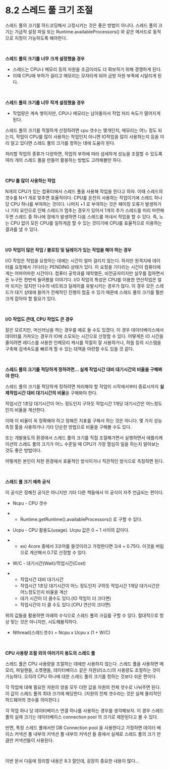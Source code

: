 # 8.2 스레드 풀 크기 조절

스레드 풀의 크기를 하드코딩해서 고정시키는 것은 좋은 방법이 아니다. 스레드 풀의 크기는 가급적 설정 파일 또는 Runtime.availableProcessors() 와 같은 메서드로 동적으로 지정이 가능하도록 해야한다.<br>

<br>

**스레드 풀의 크기를 너무 크게 설정했을 경우**

- 스레드는 CPU나 메모리 등의 자원을 조금이라도 더 확보하기 위해 경쟁하게 된다.
- 이때 CPU에 부하가 걸리고 메모리는 모자라게 되어 금방 자원 부족에 시달리게 된다.

<br>

**스레드 풀의 크기를 너무 작게 설정했을 경우**

- 작업량은 계속 쌓이지만, CPU나 메모리는 남아돌아서 작업 처리 속도가 떨어지게 된다.

스레드 풀의 크기를 적절하게 산정하려면 cpu 갯수는 몇개인지, 메모리는 어느 정도 되는지, 작업이 CPU를 많이 사용하는 작업인지 아니면 IO작업을 많이 사용하는지 등을 미리 알고 있다면 스레드 풀의 크기를 정하는 데에 도움이 된다. 

처리할 작업의 종류가 다양하면, 작업의 부하에 따라 섬세하게 성능을 조절할 수 있도록 여러 개의 스레드 풀을 만들어 활용하는 방법도 고려해볼만 하다.

<br>

**CPU 를 많이 사용하는 작업**

N개의 CPU가 있는 컴퓨터에서 스레드 풀을 사용해 작업을 한다고 하자. 이때 스레드의 갯수를 N+1 개로 맞추면 효율적이다. CPU를 온전히 사용하는 작업이기에 스레드 하나 당 CPU 하나를 부여하는 것이다. 나머지 +1 로 부여하는 것은 페이징 오류가 발생하거나 기타 요인으로 인해 스레드가 멈추는 경우가 있어서 1개의 추가 스레드를 미리 마련해 두면 스레드 중 하나에 장애가 발생하면 다음 스레드를 꺼내서 작업을 할 수 있다. 즉, 노는 CPU 없이 모든 CPU를 일하게끔 할 수 있는 것이기에 CPU를 효율적으로 이용하는 결과를 낼 수 있다.

<br>

**I/O 작업이 많은 작업 / 블로킹 및 딜레이가 있는 작업을 해야 하는 경우**

I/O 작업은 작업을 요청하는 데에는 시간이 얼마 걸리지 않는다. 하지만 원격지에 데이터를 요청해서 기다리는 PENDING 상태가 있다. 이 요청을 기다리는 시간이 컴퓨터에게는 어마어마한 시간이다. 컴퓨터 공학과를 재학했든, 비전공자이지만 실무를 접하면서든 누구든 한번씩 들어봤을 이야기다. I/O 작업의 특성은 CPU를 이용한 연산작업은 얼마 되지는 않지만 다수의 네트워크 딜레이를 유발시키는 경우가 많다. 이 경우 모든 스레드가 대기 상태에 들어가 전체적인 진행이 멈출 수 있기 때문에 스레드 풀의 크기를 훨씬 크게 잡아야 할 필요가 있다.

<br>

**I/O 작업도 큰데, CPU 작업도 큰 경우**

잘은 모르지만, 머신러닝을 하는 경우를 예로 들 수도 있겠다. 이 경우 데이터베이스에서 데이터를 가져오는 경우가 IO에 소모되는 시간으로 산정할 수 있다. 어떻게든 IO 시간을 줄이려면 레디스를 사용한 인메모리 캐시를 적절히 잘 사용하거나, 하둡 등의 시스템을 구축해 검색속도를 빠르게 할 수 있는 대책을 마련할 수도 있을 것 같다. 

<br>

**스레드 풀의 크기를 적당하게 정하려면... 실제 작업시간 대비 대기시간의 비율을 구해봐야 한다.**

스레드 풀의 크기를 적당하게 정하려면 처리해야 할 작업이 시작에서부터 종료시까지 **실제작업시간 대비 대기시간의 비율**을 구해봐야 한다.

작업시간 1초당 대기시간이 어느 정도인지 구하듯 작업시간 1개당 대기시간은 어느정도인지 비율을 계산한다.

이때 이 비율이 꼭 정확해야 하고 정해진 지표를 구해서 하는 것은 아니다. 몇 가지 성능 측정 툴을 사용하거나 기타 단순한 방법으로 비율을 구해볼 수도 있다.

또는 개발용도의 환경에서 스레드 풀의 크기를 직접 조절해가면서 실행하면서 애플리케이션의 스레드 풀의 크기가 어느 수준일 때 CPU가 가장 열심히 일을 하는지 알아보는 것도 좋은 방법이다.

어떻게든 본인이 처한 환경에서 효율적인 방식이거나 직관적인 방식으로 측정하면 된다.

<br>

**스레드 풀 크기 예측 공식**

이 공식은 정해진 공식은 아니지만 기타 다른 책들에서 이 공식이 자주 언급되는 편이다.

- Ncpu - CPU 갯수

- - Runtime.getRuntime().availableProcessors() 로 구할 수 있다.

- Ucpu - CPU 활용도(usage). Ucpu 값은 0 ~ 1 사이의 값이다.

- - ex) 4core 중에서 3코어를 쓸것이라고 가정한다면 3/4 = 0.75다. 이것을 버림으로 계산해서 0.7로 산정할 수 있다.

- W/C - 대기시간(Wait)/작업시간(Cost)

- - 작업시간 대비 대기시간
  - 작업시간 1초당 대기시간이 어느 정도인지 구하듯 작업시간 1개당 대기시간은 어느정도인지 비율을 계산
  - 대기 시간이 더 클수도 있다.(IO 작업이 더 크다면)
  - 작업시간이 더 클 수도 있다.(CPU 연산이 크다면)

위의 값들을 활용하면 아래의 수식으로 스레드 풀의 크길를 구할 수 있다. 절대적으로 항상 맞는 것은 아니지만, 시도해봄직하다.

- Nthread(스레드갯수) = Ncpu x Ucpu x (1 + W/C)

<br>

**CPU 사용량 조절 외의 여러가지 용도의 스레드 풀**<br>

스레드 풀은 CPU 사용량을 조절하는 데에만 사용하지 않는다. 스레드 풀을 사용하면 메모리, 파일핸들, 소켓핸들, 데이터베이스 같은 자원(리소스)의 사용량도 조절하는 것이 가능하다. 오히려 CPU 하나에 대한 스레드 풀의 크기를 정하는 것보다 쉬운 편이다.<br>

각 작업에 대해 필요한 자원의 양을 모두 더한 값을 자원의 전체 갯수로 나눠주면 된다. 이 값이 스레드 풀의 최대 크기에 해당한다. (자원의 전체 갯수라는 것은 실제 물리적인 하드웨어의 갯수를 의미한다.)<br>

각 작업 하나 당 데이터베이스 연결 하나를 사용하는 경우를 생각해보자. 이 경우 스레드 풀의 실제 크기는 데이터베이스 connection pool 의 크기로 제한된다고 볼 수 있다.<br>

반면, 특정 스레드 풀에서만 DB Connection pool 을 사용한다고 가정하면 데이터 베이스 커넥션 풀 내부의 커넥션 풀 내부의 커넥션 들 중에서 실제로 스레드 풀의 크기 만큼만 커넥션들이 사용된다.<br>

<br>

이번 문서 다음에 정리할 내용은 8.3 절인데, 굉장히 중요한 내용이 많다...